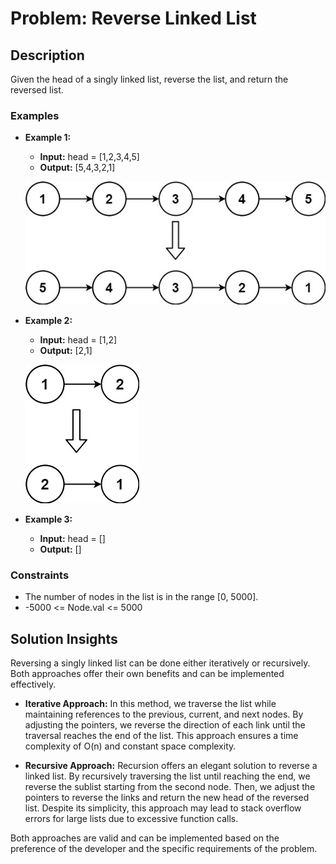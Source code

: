 # Problem: Reverse Linked List

## Description

Given the head of a singly linked list, reverse the list, and return the reversed list.

### Examples

- **Example 1:**
  - **Input:** head = [1,2,3,4,5]
  - **Output:** [5,4,3,2,1]

  ![Reverse Linked List Example 1](reverse_linked_list_ex_1.jpeg)

- **Example 2:**
  - **Input:** head = [1,2]
  - **Output:** [2,1]

  ![Reverse Linked List Example 2](reverse_linked_list_ex_2.jpeg)

- **Example 3:**
  - **Input:** head = []
  - **Output:** []

### Constraints

- The number of nodes in the list is in the range [0, 5000].
- -5000 <= Node.val <= 5000

## Solution Insights

Reversing a singly linked list can be done either iteratively or recursively. Both approaches offer their own benefits and can be implemented effectively.

- **Iterative Approach:** In this method, we traverse the list while maintaining references to the previous, current, and next nodes. By adjusting the pointers, we reverse the direction of each link until the traversal reaches the end of the list. This approach ensures a time complexity of O(n) and constant space complexity.

- **Recursive Approach:** Recursion offers an elegant solution to reverse a linked list. By recursively traversing the list until reaching the end, we reverse the sublist starting from the second node. Then, we adjust the pointers to reverse the links and return the new head of the reversed list. Despite its simplicity, this approach may lead to stack overflow errors for large lists due to excessive function calls.

Both approaches are valid and can be implemented based on the preference of the developer and the specific requirements of the problem.
